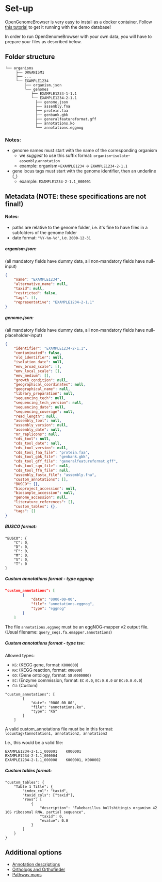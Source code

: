<link rel="shortcut icon" type="image/svg+xml" href="/opengenomebrowser/favicon.svg">

# Set-up

OpenGenomeBrowser is very easy to install as a docker container. Follow [this tutorial](https://github.com/opengenomebrowser/opengenomebrowser-docker-template/) to get it running with the demo database!

In order to run OpenGenomeBrowser with your own data, you will have to prepare your files as described below.




## Folder structure

```
└── organisms
     ├── ORGANISM1
     ├── ...
     └── EXAMPLE1234
         ├── organism.json
         └── genomes
            ├── EXAMPLE1234-1-1.1
            └── EXAMPLE1234-2-1.1
              ├── genome.json
              ├── assembly.fna
              ├── protein.faa
              ├── genbank.gbk
              ├── generalfeatureformat.gff
              ├── annotations.ko
              └── annotations.eggnog
```

### Notes:

-   genome names must start with the name of the corresponding organism
    -   we _suggest_ to use this suffix format:
        `organism`-`isolate`-`assembly`.`annotation`
    -   example: organism=`EXAMPLE1234` -> `EXAMPLE1234-2-1.1`
-   gene locus tags must start with the genome identifier, then an underline (`_`)
    -   example: `EXAMPLE1234-2-1.1_000001`




## Metadata (NOTE: these specifications are not final!)

#### Notes:

  - paths are relative to the genome folder, i.e. it's fine to have files in a subfolders of the genome folder
  - date format: `"%Y-%m-%d"`, i.e. `2000-12-31`

##### organism.json:

(all mandatory fields have dummy data, all non-mandatory fields have null-input)

```json
{
    "name": "EXAMPLE1234",
    "alternative_name": null,
    "taxid": null,
    "restricted": false,
    "tags": [],
    "representative": "EXAMPLE1234-2-1.1"
}
```

##### genome.json:

(all mandatory fields have dummy data, all non-mandatory fields have null-placeholder-input)

```json
{
    "identifier": "EXAMPLE1234-2-1.1",
    "contaminated": false,
    "old_identifier": null,
    "isolation_date": null,
    "env_broad_scale": [],
    "env_local_scale": [],
    "env_medium": [],
    "growth_condition": null,
    "geographical_coordinates": null,
    "geographical_name": null,
    "library_preparation": null,
    "sequencing_tech": null,
    "sequencing_tech_version": null,
    "sequencing_date": null,
    "sequencing_coverage": null,
    "read_length": null,
    "assembly_tool": null,
    "assembly_version": null,
    "assembly_date": null,
    "nr_replicons": null,
    "cds_tool": null,
    "cds_tool_date": null,
    "cds_tool_version": null,
    "cds_tool_faa_file": "protein.faa",
    "cds_tool_gbk_file": "genbank.gbk",
    "cds_tool_gff_file": "generalfeatureformat.gff",
    "cds_tool_sqn_file": null,
    "cds_tool_ffn_file": null,
    "assembly_fasta_file": "assembly.fna",
    "custom_annotations": [],
    "BUSCO": {},
    "bioproject_accession": null,
    "biosample_accession": null,
    "genome_accession": null,
    "literature_references": [],
    "custom_tables": {},
    "tags": []
}
```

##### BUSCO format:

```
"BUSCO": {
    "C": 0,
    "D": 0,
    "F": 0,
    "M": 0,
    "S": 0,
    "T": 0
}
```

##### Custom annotations format - type eggnog:

```json
"custom_annotations": [
        {
            "date": "0000-00-00",
            "file": "annotations.eggnog",
            "type": "eggnog"
        }
    ]
```
The file `annotations.eggnog` must be an eggNOG-mapper v2 output file. (Usual filename: `query_seqs.fa.emapper.annotations`)

##### Custom annotations format - type tsv:

Allowed types:
  - `KG`: (KEGG gene, format: `K000000`)
  - `KR`: (KEGG reaction, format: `R00000`)
  - `GO`: (Gene ontology, format: `GO:0000000`)
  - `EC`: (Enzyme commission, format: `EC:0.0`, `EC:0.0.0` or `EC:0.0.0.0`)
  - `CU`: (Custom)

```
"custom_annotations": [
        {
            "date": "0000-00-00",
            "file": "annotations.ko",
            "type": "KG"
        }
    ]
```
A valid custom_annotations file must be in this format: `locustag\tannotation1, annotation2, annotation3`
 
I.e., this would be a valid file:
```
EXAMPLE1234-2-1.1_000001	K000001
EXAMPLE1234-2-1.1_000004
EXAMPLE1234-2-1.1_000008	K000001, K000002
```

##### Custom tables format:

```
"custom_tables": {
    "Table 1 Title": {
        "index_col": "taxid",
        "taxid_cols": ["taxid"],
        "rows": [
            {
                "description": "Fakebacillus bullshitingis organism 42 16S ribosomal RNA, partial sequence",
                "taxid": 0,
                "evalue": 0.0
            }
        ]
    }
}
```



## Additional options

  - [Annotation descriptions](/installation/annotation-descriptions.md)
  - [Orthologs and Orthofinder](/installation/orthologs.md)
  - [Pathway maps](/installation/pathway-maps.md)


